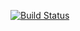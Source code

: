 [![Build Status](https://travis-ci.org/skh2000k/spring-webservice.svg?branch=master)](https://travis-ci.org/skh2000k/spring-webservice)